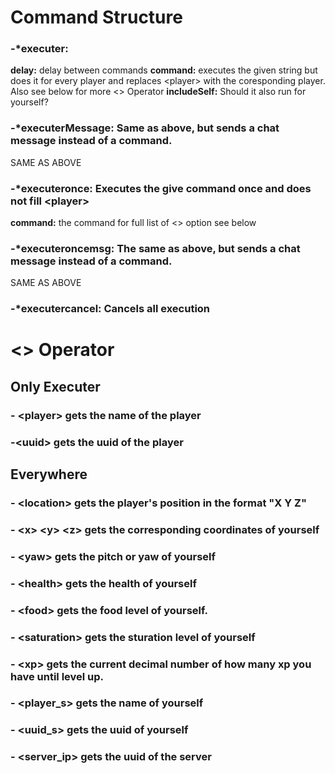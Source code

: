 # Command Structure
### -***executer:**
**delay:** delay between commands
**command:** executes the given string but does it for every player and replaces \<player> with the coresponding player. Also see below for more \<> Operator
**includeSelf:** Should it also run for yourself?

### -***executerMessage:** Same as above, but sends a chat message instead of a command.
SAME AS ABOVE


### -***executeronce:** Executes the give command once and does not fill \<player>
**command:** the command for full list of \<> option see below

### -***executeroncemsg:** The same as above, but sends a chat message instead of a command.
SAME AS ABOVE

### -***executercancel:** Cancels all execution


# <> Operator
## Only Executer
### - \<player> gets the name of the player
### -\<uuid> gets the uuid of the player

## Everywhere
### - \<location> gets the player's position in the format "X Y Z"
### - \<x> \<y> \<z> gets the corresponding coordinates of yourself
### - \<yaw> <pitch> gets the pitch or yaw of yourself
### - \<health> gets the health of yourself
### - \<food> gets the food level of yourself.
### - \<saturation> gets the sturation level of yourself
### - \<xp> gets the current decimal number of how many xp you have until level up.
### - \<player_s> gets the name of yourself
### - \<uuid_s> gets the uuid of yourself
### - \<server_ip> gets the uuid of the server
